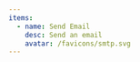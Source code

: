```yaml
---
items:
  - name: Send Email
    desc: Send an email
    avatar: /favicons/smtp.svg
---
```


<script setup>
  import CustomListing from '../../components/CustomListing.vue'
</script>

<CustomListing />
